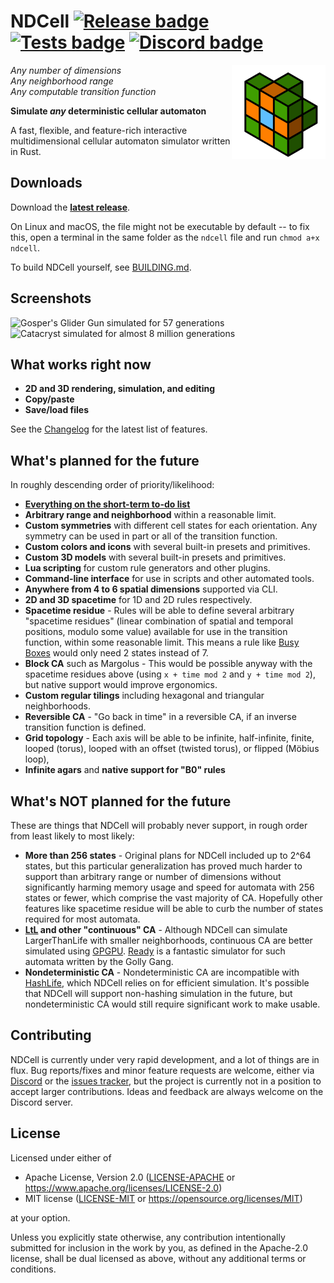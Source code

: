 # NDCell [![Release badge]][Release link] [![Tests badge]][Tests link] [![Discord badge]][Discord link]

[Dependencies badge]: https://deps.rs/repo/github/HactarCE/NDCell/status.svg "Dependencies status"
[Discord badge]: https://img.shields.io/discord/560924453245288459.svg?colorB=7289DA "Discord server invite"
[Discord link]: https://discord.gg/vdJwHQF
[Release badge]: https://img.shields.io/github/v/release/HactarCE/NDCell
[Release link]: https://github.com/HactarCE/NDCell/releases/latest
[Tests badge]: https://img.shields.io/github/workflow/status/HactarCE/NDCell/test?label=test "Test results"
[Tests link]: https://github.com/HactarCE/NDCell/actions?query=workflow%3A%22test%22

[NDCA docs]: https://ndcell.rtfd.io/

<img src="https://raw.githubusercontent.com/HactarCE/NDCell/master/docs/img/ndcell_icon.svg?sanitize=true" alt="NDCell logo" width="150" align="right">

_Any number of dimensions_  
_Any neighborhood range_  
_Any computable transition function_

**Simulate _any_ deterministic cellular automaton**

A fast, flexible, and feature-rich interactive multidimensional cellular automaton simulator written in Rust.

## Downloads

Download the **[latest release][Release link]**.

On Linux and macOS, the file might not be executable by default -- to fix this, open a terminal in the same folder as the `ndcell` file and run `chmod a+x ndcell`.

To build NDCell yourself, see [BUILDING.md](BUILDING.md).

## Screenshots

<img src="https://i.imgur.com/vRMLNYC.png" alt="Gosper's Glider Gun simulated for 57 generations" width="512" />
<img src="https://i.imgur.com/uKiOxqy.png" alt="Catacryst simulated for almost 8 million generations" width="512" />

## What works right now

- **2D and 3D rendering, simulation, and editing**
- **Copy/paste**
- **Save/load files**

See the [Changelog](CHANGELOG.md) for the latest list of features.

## What's planned for the future

In roughly descending order of priority/likelihood:

- **[Everything on the short-term to-do list](TODO.md)**
- **Arbitrary range and neighborhood** within a reasonable limit.
- **Custom symmetries** with different cell states for each orientation. Any symmetry can be used in part or all of the transition function.
- **Custom colors and icons** with several built-in presets and primitives.
- **Custom 3D models** with several built-in presets and primitives.
- **Lua scripting** for custom rule generators and other plugins.
- **Command-line interface** for use in scripts and other automated tools.
- **Anywhere from 4 to 6 spatial dimensions** supported via CLI.
- **2D and 3D spacetime** for 1D and 2D rules respectively.
- **Spacetime residue** - Rules will be able to define several arbitrary "spacetime residues" (linear combination of spatial and temporal positions, modulo some value) available for use in the transition function, within some reasonable limit. This means a rule like [Busy Boxes] would only need 2 states instead of 7.
- **Block CA** such as Margolus - This would be possible anyway with the spacetime residues above (using `x + time mod 2` and `y + time mod 2`), but native support would improve ergonomics.
- **Custom regular tilings** including hexagonal and triangular neighborhoods.
- **Reversible CA** - "Go back in time" in a reversible CA, if an inverse transition function is defined.
- **Grid topology** - Each axis will be able to be infinite, half-infinite, finite, looped (torus), looped with an offset (twisted torus), or flipped (Möbius loop),
- **Infinite agars** and **native support for "B0" rules**

[Busy Boxes]: http://busyboxes.org/

## What's NOT planned for the future

These are things that NDCell will probably never support, in rough order from least likely to most likely:

- **More than 256 states** - Original plans for NDCell included up to 2^64 states, but this particular generalization has proved much harder to support than arbitrary range or number of dimensions without significantly harming memory usage and speed for automata with 256 states or fewer, which comprise the vast majority of CA. Hopefully other features like spacetime residue will be able to curb the number of states required for most automata.
- **[LtL] and other "continuous" CA** - Although NDCell can simulate LargerThanLife with smaller neighborhoods, continuous CA are better simulated using [GPGPU]. [Ready] is a fantastic simulator for such automata written by the Golly Gang.
- **Nondeterministic CA** - Nondeterministic CA are incompatible with [HashLife], which NDCell relies on for efficient simulation. It's possible that NDCell will support non-hashing simulation in the future, but nondeterministic CA would still require significant work to make usable.

[LtL]: http://golly.sourceforge.net/Help/Algorithms/Larger_than_Life.html
[GPGPU]: https://en.wikipedia.org/wiki/General-purpose_computing_on_graphics_processing_units
[Ready]: https://github.com/GollyGang/ready/
[HashLife]: https://en.wikipedia.org/wiki/Hashlife

## Contributing

NDCell is currently under very rapid development, and a lot of things are in flux. Bug reports/fixes and minor feature requests are welcome, either via [Discord][Discord link] or the [issues tracker](https://github.com/HactarCE/NDCell/issues), but the project is currently not in a position to accept larger contributions. Ideas and feedback are always welcome on the Discord server.

## License

Licensed under either of

- Apache License, Version 2.0 ([LICENSE-APACHE](LICENSE-APACHE) or
  <https://www.apache.org/licenses/LICENSE-2.0>)
- MIT license ([LICENSE-MIT](LICENSE-MIT) or <https://opensource.org/licenses/MIT>)

at your option.

Unless you explicitly state otherwise, any contribution intentionally submitted
for inclusion in the work by you, as defined in the Apache-2.0 license, shall be
dual licensed as above, without any additional terms or conditions.
